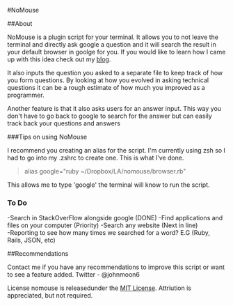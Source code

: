 #NoMouse

##About 

NoMouse is a plugin script for your terminal. It allows you to not leave the terminal and directly ask google a question and it will search the result in your default browser in goolge for you. If you would like to learn how I came up with this idea check out my [blog](http://jmoon90.github.io).

It also inputs the question you asked to a separate file to keep track of how you form questions. By looking at how you evolved in asking technical questions it can be a rough estimate of how much you improved as a programmer. 

Another feature is that it also asks users for an answer input. This way you don't have to go back to google to search for the answer but can easily track back your questions and answers

###Tips on using NoMouse

I recommend you creating an alias for the script. I'm currently using zsh so I had to go into my .zshrc to create one. This is what I've done.
>alias google="ruby ~/Dropbox/LA/nomouse/browser.rb"  

This allows me to type 'google' the terminal will know to run the script. 

### To Do

-Search in StackOverFlow alongside google (DONE) 
-Find applications and files on your computer (Priority) 
-Search any website (Next in line)   
-Reporting to see how many times we searched for a word? E.G (Ruby, Rails, JSON, etc)



##Recommendations

Contact me if you have any recommendations to improve this script or want to see a feature added.
Twitter - @johnmoon6

License
nomouse is releasedunder the [MIT License](https://github.com/jmoon90/nomouse/blob/master/license.md). Attriution is appreciated, but not required.
